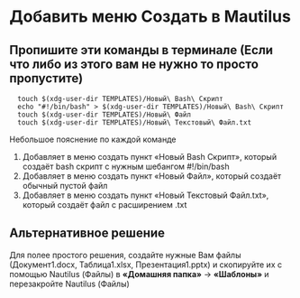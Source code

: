 # Добавить меню Создать в Mautilus

## Пропишите эти команды в терминале (Если что либо из этого вам не нужно то просто пропустите)

```shell
  touch $(xdg-user-dir TEMPLATES)/Новый\ Bash\ Скрипт
  echo "#!/bin/bash" > $(xdg-user-dir TEMPLATES)/Новый\ Bash\ Скрипт
  touch $(xdg-user-dir TEMPLATES)/Новый\ Файл
  touch $(xdg-user-dir TEMPLATES)/Новый\ Текстовый\ Файл.txt
```

Небольшое пояснение по каждой команде

1. Добавляет в меню создать пункт «Новый Bash Скрипт», который создаёт bash скрипт с нужным шебангом #!/bin/bash
2. Добавляет в меню создать пункт «Новый Файл», который создаёт обычный пустой файл
3. Добавляет в меню создать пункт «Новый Текстовый Файл.txt», который создаёт файл с расширением .txt

## Альтернативное решение

Для полее простого решения, создайте нужные Вам файлы (Документ1.docx, Таблица1.xlsx, Презентация1.pptx) и скопируйте их с помощью Nautilus (Файлы) в **«Домашняя папка»** -> **«Шаблоны»** и перезакройте Nautilus (Файлы)